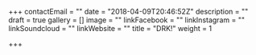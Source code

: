 +++
contactEmail = ""
date = "2018-04-09T20:46:52Z"
description = ""
draft = true
gallery = []
image = ""
linkFacebook = ""
linkInstagram = ""
linkSoundcloud = ""
linkWebsite = ""
title = "DRK!"
weight = 1

+++
